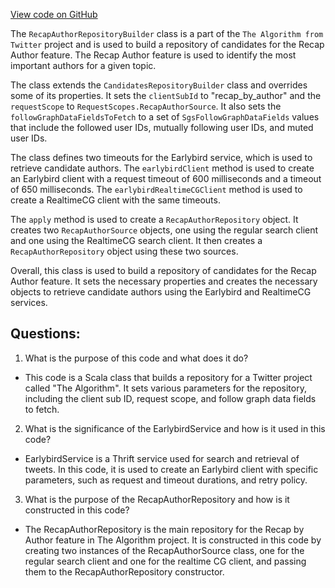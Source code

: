 [View code on GitHub](https://github.com/misbahsy/the-algorithm/timelineranker/server/src/main/scala/com/twitter/timelineranker/recap_author/RecapAuthorRepositoryBuilder.scala)

The `RecapAuthorRepositoryBuilder` class is a part of the `The Algorithm from Twitter` project and is used to build a repository of candidates for the Recap Author feature. The Recap Author feature is used to identify the most important authors for a given topic. 

The class extends the `CandidatesRepositoryBuilder` class and overrides some of its properties. It sets the `clientSubId` to "recap_by_author" and the `requestScope` to `RequestScopes.RecapAuthorSource`. It also sets the `followGraphDataFieldsToFetch` to a set of `SgsFollowGraphDataFields` values that include the followed user IDs, mutually following user IDs, and muted user IDs. 

The class defines two timeouts for the Earlybird service, which is used to retrieve candidate authors. The `earlybirdClient` method is used to create an Earlybird client with a request timeout of 600 milliseconds and a timeout of 650 milliseconds. The `earlybirdRealtimeCGClient` method is used to create a RealtimeCG client with the same timeouts. 

The `apply` method is used to create a `RecapAuthorRepository` object. It creates two `RecapAuthorSource` objects, one using the regular search client and one using the RealtimeCG search client. It then creates a `RecapAuthorRepository` object using these two sources. 

Overall, this class is used to build a repository of candidates for the Recap Author feature. It sets the necessary properties and creates the necessary objects to retrieve candidate authors using the Earlybird and RealtimeCG services.
## Questions: 
 1. What is the purpose of this code and what does it do?
- This code is a Scala class that builds a repository for a Twitter project called "The Algorithm". It sets various parameters for the repository, including the client sub ID, request scope, and follow graph data fields to fetch.

2. What is the significance of the EarlybirdService and how is it used in this code?
- EarlybirdService is a Thrift service used for search and retrieval of tweets. In this code, it is used to create an Earlybird client with specific parameters, such as request and timeout durations, and retry policy.

3. What is the purpose of the RecapAuthorRepository and how is it constructed in this code?
- The RecapAuthorRepository is the main repository for the Recap by Author feature in The Algorithm project. It is constructed in this code by creating two instances of the RecapAuthorSource class, one for the regular search client and one for the realtime CG client, and passing them to the RecapAuthorRepository constructor.
